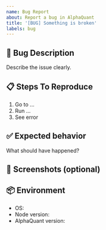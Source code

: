 ```yaml
---
name: Bug Report
about: Report a bug in AlphaQuant
title: '[BUG] Something is broken'
labels: bug
---
```


## 🐛 Bug Description

Describe the issue clearly.

## 📋 Steps To Reproduce

1. Go to ...
2. Run ...
3. See error

## ✅ Expected behavior

What should have happened?

## 📸 Screenshots (optional)

## 📦 Environment

- OS:
- Node version:
- AlphaQuant version:
